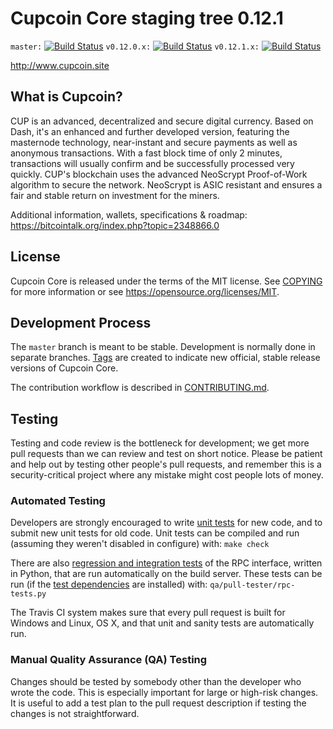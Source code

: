 Cupcoin Core staging tree 0.12.1
===============================

`master:` [![Build Status](https://travis-ci.org/cupcoincoin/cupcoin.svg?branch=master)](https://travis-ci.org/cupcoincoin/cupcoin) `v0.12.0.x:` [![Build Status](https://travis-ci.org/cupcoincoin/cupcoin.svg?branch=v0.12.0.x)](https://travis-ci.org/cupcoincoin/cupcoin/branches) `v0.12.1.x:` [![Build Status](https://travis-ci.org/cupcoincoin/cupcoin.svg?branch=v0.12.1.x)](https://travis-ci.org/cupcoincoin/cupcoin/branches)

http://www.cupcoin.site


What is Cupcoin?
----------------

CUP is an advanced, decentralized and secure digital currency. Based on Dash, it's an enhanced and further developed version, featuring the masternode technology, near-instant and secure payments as well as anonymous transactions. With a fast block time of only 2 minutes, transactions will usually confirm and be successfully processed very quickly. CUP's blockchain uses the advanced NeoScrypt Proof-of-Work algorithm to secure the network. NeoScrypt is ASIC resistant and ensures a fair and stable return on investment for the miners.
 
Additional information, wallets, specifications & roadmap: https://bitcointalk.org/index.php?topic=2348866.0


License
-------

Cupcoin Core is released under the terms of the MIT license. See [COPYING](COPYING) for more
information or see https://opensource.org/licenses/MIT.

Development Process
-------------------

The `master` branch is meant to be stable. Development is normally done in separate branches.
[Tags](https://github.com/cupcoincoin/cupcoin/tags) are created to indicate new official,
stable release versions of Cupcoin Core.

The contribution workflow is described in [CONTRIBUTING.md](CONTRIBUTING.md).

Testing
-------

Testing and code review is the bottleneck for development; we get more pull
requests than we can review and test on short notice. Please be patient and help out by testing
other people's pull requests, and remember this is a security-critical project where any mistake might cost people
lots of money.

### Automated Testing

Developers are strongly encouraged to write [unit tests](/doc/unit-tests.md) for new code, and to
submit new unit tests for old code. Unit tests can be compiled and run
(assuming they weren't disabled in configure) with: `make check`

There are also [regression and integration tests](/qa) of the RPC interface, written
in Python, that are run automatically on the build server.
These tests can be run (if the [test dependencies](/qa) are installed) with: `qa/pull-tester/rpc-tests.py`

The Travis CI system makes sure that every pull request is built for Windows
and Linux, OS X, and that unit and sanity tests are automatically run.

### Manual Quality Assurance (QA) Testing

Changes should be tested by somebody other than the developer who wrote the
code. This is especially important for large or high-risk changes. It is useful
to add a test plan to the pull request description if testing the changes is
not straightforward.

